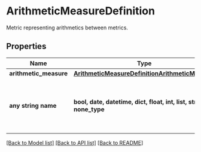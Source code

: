 # ArithmeticMeasureDefinition

Metric representing arithmetics between metrics.

## Properties
Name | Type | Description | Notes
------------ | ------------- | ------------- | -------------
**arithmetic_measure** | [**ArithmeticMeasureDefinitionArithmeticMeasure**](ArithmeticMeasureDefinitionArithmeticMeasure.md) |  | 
**any string name** | **bool, date, datetime, dict, float, int, list, str, none_type** | any string name can be used but the value must be the correct type | [optional]

[[Back to Model list]](../README.md#documentation-for-models) [[Back to API list]](../README.md#documentation-for-api-endpoints) [[Back to README]](../README.md)


